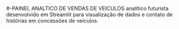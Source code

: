 #-PAINEL ANALTICO DE VENDAS DE VEICULOS
analítico futurista desenvolvido em Streamlit para visualização de dados e contato de histórias em concessões de veículos.
